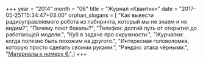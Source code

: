 +++
year = "2014"
month = "06"
title = "Журнал «Квантик»"
date = "2017-05-25T15:34:47+03:00"
orphan_slogans = [ "Как вывести радиоуправляемого робота из лабиринта, который мы не знаем и не видим?", "Почему поют бокалы?", "Телефон: долгий путь от открытия до работающей модели.", "Куб в задаче про окружности.", "Журчалки: когда полезно быть похожим на другого.", "Интересная головоломка, которую просто сделать своими руками.", "Рэндзю: атака чёрными.", "[Материалы к номеру 6.](extras/materials_2014_06.html)",]
+++
